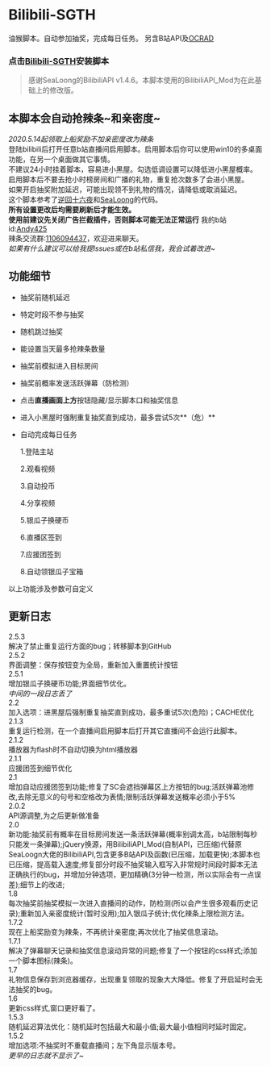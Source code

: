 # Bilibili-SGTH
油猴脚本。自动参加抽奖，完成每日任务。
另含B站API及[OCRAD](https://github.com/antimatter15/ocrad.js)  
### 点击[Bilibili-SGTH](https://github.com/andywang425/BilibiliSGTH/raw/master/B%E7%AB%99%E7%9B%B4%E6%92%AD%E8%87%AA%E5%8A%A8%E6%8A%A2%E8%BE%A3%E6%9D%A1.user.js)安装脚本  

>感谢SeaLoong的BilibiliAPI v1.4.6。本脚本使用的BilibiliAPI_Mod为在此基础上的修改版。  
## 本脚本会自动抢辣条~和亲密度~
_2020.5.14起领取上船奖励不加亲密度改为辣条_  
登陆bilibili后打开任意b站直播间启用脚本。启用脚本后你可以使用win10的多桌面功能，在另一个桌面做其它事情。  
不建议24小时挂着脚本，容易进小黑屋。勾选低调设置可以降低进小黑屋概率。  
启用脚本后不要去抢小时榜房间和广播的礼物，重复抢次数多了会进小黑屋。  
如果开启抽奖附加延迟，可能出现领不到礼物的情况，请降低或取消延迟。  
这个脚本参考了[逆回十六夜](https://greasyfork.org/en/scripts/381907-b%E7%AB%99%E7%9B%B4%E6%92%AD%E8%87%AA%E5%8A%A8%E6%8A%A2%E8%BE%A3%E6%9D%A1%E4%BA%8C%E4%BB%A3by%E5%8D%81%E5%85%AD%E5%A4%9C)和[SeaLoong](https://github.com/SeaLoong/Bilibili-LRHH)的代码。  
**所有设置更改后均需要刷新后才能生效。**  
**使用前建议先关闭广告拦截插件，否则脚本可能无法正常运行**
我的b站id:[Andy425](https://space.bilibili.com/358483030)  
辣条交流群:[1106094437](https://jq.qq.com/?_wv=1027&k=fCSfWf1O)，欢迎进来聊天。  
_如果有什么建议可以给我提Issues或在b站私信我，我会试着改进~_  
## 功能细节 

+ 抽奖前随机延迟  
+ 特定时段不参与抽奖  
+ 随机跳过抽奖  
+ 能设置当天最多抢辣条数量  
+ 抽奖前模拟进入目标房间  
+ 抽奖前概率发送活跃弹幕（防检测）  
+ 点击**直播画面上方**按钮隐藏/显示脚本口和抽奖信息  
+ 进入小黑屋时强制重复抽奖直到成功，最多尝试5次**（危）**
+ 自动完成每日任务

   1.登陆主站

   2.观看视频

   3.自动投币
  
   4.分享视频
  
   5.银瓜子换硬币
  
   6.直播区签到
  
   7.应援团签到
  
   8.自动领银瓜子宝箱 

以上功能涉及参数可自定义  
## 更新日志
2.5.3  
解决了禁止重复运行方面的bug；转移脚本到GitHub  
2.5.2  
界面调整：保存按钮变为全局，重新加入重置统计按钮  
2.5.1  
增加银瓜子换硬币功能;界面细节优化。  
_中间的一段日志丢了_  
2.2  
加入选项：进黑屋后强制重复抽奖直到成功，最多重试5次(危险)；CACHE优化  
2.1.3  
重复运行检测，在一个直播间启用脚本后打开其它直播间不会运行此脚本。  
2.1.2  
播放器为flash时不自动切换为html播放器  
2.1.1  
应援团签到细节优化  
2.1  
增加自动应援团签到功能;修复了SC会遮挡弹幕区上方按钮的bug;活跃弹幕池修改,去除无意义的句号和空格改为表情;限制活跃弹幕发送概率必须小于5%  
2.0.2  
API源调整,为之后更新做准备  
2.0  
新功能:抽奖前有概率在目标房间发送一条活跃弹幕(概率别调太高，b站限制每秒只能发一条弹幕);jQuery换源，用BilibiliAPI_Mod(自制API，已压缩)代替原SeaLoogn大佬的BilibiliAPI,包含更多B站API及函数(已压缩，加载更快);本脚本也已压缩，提高载入速度;修复部分时段不抽奖输入框写入非常规时间段时脚本无法正确执行的bug，并增加分钟选项，更加精确(3分钟一检测，所以实际会有一点误差);细节上的改进;  
1.8  
每次抽奖前抽奖模拟一次进入直播间的动作，防检测(所以会产生很多观看历史记录);重新加入亲密度统计(暂时没用);加入银瓜子统计;优化辣条上限检测方法。  
1.7.2  
现在上船奖励变为辣条，不再统计亲密度;再次优化了抽奖信息滚动。  
1.7.1  
解决了弹幕聊天记录和抽奖信息滚动异常的问题;修复了一个按钮的css样式;添加一个脚本图标(辣条)。  
1.7  
礼物信息保存到浏览器缓存，出现重复领取的现象大大降低。修复了开启延时会无法抽奖的bug。  
1.6  
更新css样式,窗口更好看了。  
1.5.3  
随机延迟算法优化：随机延时包括最大和最小值;最大最小值相同时延时固定。  
1.5.2  
增加选项:不抽奖时不重载直播间；左下角显示版本号。  
_更早的日志就不显示了~_

